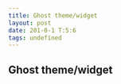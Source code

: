 ```yaml
---
title: Ghost theme/widget
layout: post
date: 201-0-1 T:5:6
tags: undefined
---
```

## Ghost theme/widget

